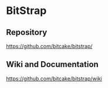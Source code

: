 # BitStrap

## Repository
https://github.com/bitcake/bitstrap/

## Wiki and Documentation
https://github.com/bitcake/bitstrap/wiki
